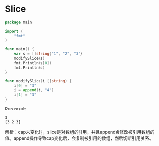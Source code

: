 # Slice

```go
package main

import (
    "fmt"
)

func main() {
    var s = []string{"1", "2", "3"}
    modifySlice(s)
    fmt.Println(s[0])
    fmt.Println(s)
}

func modifySlice(i []string) {
    i[0] = "3"
    i = append(i, "4")
    i[1] = "3"
}
```

Run result
```
3
[3 2 3]
```

解析：cap未变化时，slice是对数组的引用，并且append会修改被引用数组的值。append操作导致cap变化后，会复制被引用的数组，然后切断引用关系。
